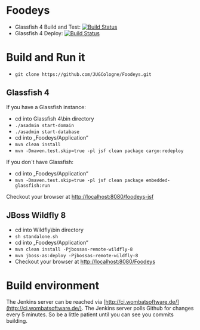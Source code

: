 # Foodeys
* Glassfish 4 Build and Test: [![Build Status](http://ci.wombatsoftware.de/job/Foodeys%20-%20Glassfish%204/badge/icon)](http://ci.wombatsoftware.de/job/Foodeys%20-%20Glassfish%204/)
* Glassfish 4 Deploy: [![Build Status](http://ci.wombatsoftware.de/job/Foodeys%20-%20Glassfish%204%20Deployment/badge/icon)](http://ci.wombatsoftware.de/job/Foodeys%20-%20Glassfish%204%20Deployment/)

# Build and Run it
* ```git clone https://github.com/JUGCologne/Foodeys.git```

## Glassfish 4
If you have a Glassfish instance:
* cd into Glassfish 4\bin directory
* ```./asadmin start-domain```
* ```./asadmin start-database```
* cd into „Foodeys/Application“
* ```mvn clean install```
* ```mvn -Dmaven.test.skip=true -pl jsf clean package cargo:redeploy```
 
If you don´t have Glassfish:
* cd into „Foodeys/Application“
* ```mvn -Dmaven.test.skip=true -pl jsf clean package embedded-glassfish:run```

Checkout your browser at [http://localhost:8080/foodeys-jsf](http://localhost:8080/foodeys-jsf)

## JBoss Wildfly 8
* cd into Wildfly\bin directory
* ```sh standalone.sh```
* cd into „Foodeys/Application“
* ```mvn clean install -Pjbossas-remote-wildfly-8```
* ```mvn jboss-as:deploy -Pjbossas-remote-wildfly-8```
* Checkout your browser at [http://localhost:8080/Foodeys](http://localhost:8080/Foodeys)

# Build environment
The Jenkins server can be reached via [http://ci.wombatsoftware.de/](http://ci.wombatsoftware.de/).
The Jenkins server polls Github for changes every 5 minutes. So be a little patient until you can see you commits building.
